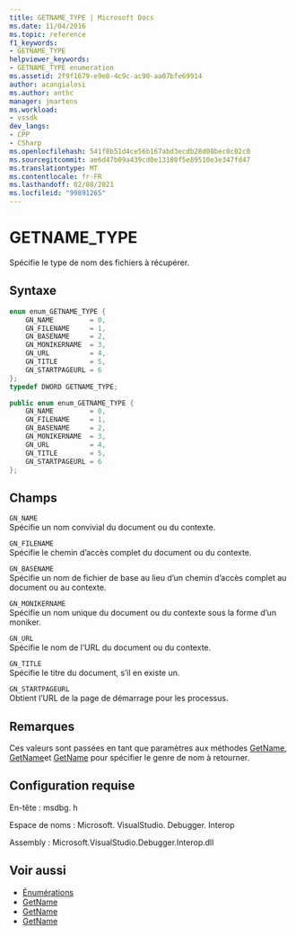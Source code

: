 ```yaml
---
title: GETNAME_TYPE | Microsoft Docs
ms.date: 11/04/2016
ms.topic: reference
f1_keywords:
- GETNAME_TYPE
helpviewer_keywords:
- GETNAME_TYPE enumeration
ms.assetid: 2f9f1679-e9e8-4c9c-ac90-aa07bfe69914
author: acangialosi
ms.author: anthc
manager: jmartens
ms.workload:
- vssdk
dev_langs:
- CPP
- CSharp
ms.openlocfilehash: 541f8b51d4ce56b167abd3ecdb28d08bec0c02c0
ms.sourcegitcommit: ae6d47b09a439cd0e13180f5e89510e3e347fd47
ms.translationtype: MT
ms.contentlocale: fr-FR
ms.lasthandoff: 02/08/2021
ms.locfileid: "99891265"
---
```

# <a name="getname_type"></a>GETNAME_TYPE
Spécifie le type de nom des fichiers à récupérer.

## <a name="syntax"></a>Syntaxe

```cpp
enum enum_GETNAME_TYPE {
    GN_NAME         = 0,
    GN_FILENAME     = 1,
    GN_BASENAME     = 2,
    GN_MONIKERNAME  = 3,
    GN_URL          = 4,
    GN_TITLE        = 5,
    GN_STARTPAGEURL = 6
};
typedef DWORD GETNAME_TYPE;
```

```csharp
public enum enum_GETNAME_TYPE {
    GN_NAME         = 0,
    GN_FILENAME     = 1,
    GN_BASENAME     = 2,
    GN_MONIKERNAME  = 3,
    GN_URL          = 4,
    GN_TITLE        = 5,
    GN_STARTPAGEURL = 6
};
```

## <a name="fields"></a>Champs
`GN_NAME`\
Spécifie un nom convivial du document ou du contexte.

`GN_FILENAME`\
Spécifie le chemin d’accès complet du document ou du contexte.

`GN_BASENAME`\
Spécifie un nom de fichier de base au lieu d’un chemin d’accès complet au document ou au contexte.

`GN_MONIKERNAME`\
Spécifie un nom unique du document ou du contexte sous la forme d’un moniker.

`GN_URL`\
Spécifie le nom de l’URL du document ou du contexte.

`GN_TITLE`\
Spécifie le titre du document, s’il en existe un.

`GN_STARTPAGEURL`\
Obtient l’URL de la page de démarrage pour les processus.

## <a name="remarks"></a>Remarques
Ces valeurs sont passées en tant que paramètres aux méthodes [GetName](../../../extensibility/debugger/reference/idebugdocument2-getname.md), [GetName](../../../extensibility/debugger/reference/idebugdocumentcontext2-getname.md)et [GetName](../../../extensibility/debugger/reference/idebugprocess2-getname.md) pour spécifier le genre de nom à retourner.

## <a name="requirements"></a>Configuration requise
En-tête : msdbg. h

Espace de noms : Microsoft. VisualStudio. Debugger. Interop

Assembly : Microsoft.VisualStudio.Debugger.Interop.dll

## <a name="see-also"></a>Voir aussi
- [Énumérations](../../../extensibility/debugger/reference/enumerations-visual-studio-debugging.md)
- [GetName](../../../extensibility/debugger/reference/idebugdocument2-getname.md)
- [GetName](../../../extensibility/debugger/reference/idebugdocumentcontext2-getname.md)
- [GetName](../../../extensibility/debugger/reference/idebugprocess2-getname.md)
